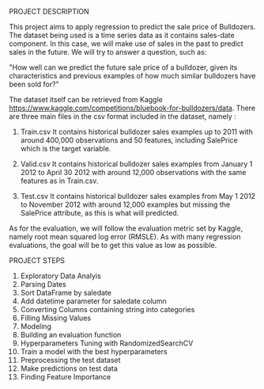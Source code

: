 PROJECT DESCRIPTION

This project aims to apply regression to predict the sale price of Bulldozers. The dataset being used is a time series data as it contains sales-date component. In this case, we will make use of sales in the past to predict sales in the future. We will try to answer a question, such as:

"How well can we predict the future sale price of a bulldozer, given its characteristics and previous examples of how much similar bulldozers have been sold for?"


The dataset itself can be retrieved from Kaggle https://www.kaggle.com/competitions/bluebook-for-bulldozers/data. There are three main files in the csv format included in the dataset, namely :

1. Train.csv
It contains historical bulldozer sales examples up to 2011 with around 400,000 observations and 50 features, including SalePrice which is the target variable.

2. Valid.csv
It contains historical bulldozer sales examples from January 1 2012 to April 30 2012 with around 12,000 observations with the same features as in Train.csv.

3. Test.csv
It contains historical bulldozer sales examples from May 1 2012 to November 2012 with around 12,000 examples but missing the SalePrice attribute, as this is what will predicted. 


As for the evaluation, we will follow the evaluation metric set by Kaggle, namely root mean squared log error (RMSLE). As with many regression evaluations, the goal will be to get this value as low as possible.


PROJECT STEPS

1. Exploratory Data Analyis
2. Parsing Dates
3. Sort DataFrame by saledate
4. Add datetime parameter for saledate column
5. Converting Columns containing string into categories
6. Filling Missing Values
7. Modeling
8. Building an evaluation function
9. Hyperparameters Tuning with RandomizedSearchCV
10. Train a model with the best hyperparameters
11. Preprocessing the test dataset
12. Make predictions on test data
13. Finding Feature Importance
